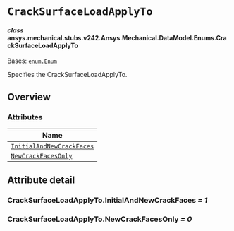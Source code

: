 # `CrackSurfaceLoadApplyTo`

<a id="ansys.mechanical.stubs.v242.Ansys.Mechanical.DataModel.Enums.CrackSurfaceLoadApplyTo"></a>

#### *class* ansys.mechanical.stubs.v242.Ansys.Mechanical.DataModel.Enums.CrackSurfaceLoadApplyTo

Bases: [`enum.Enum`](https://docs.python.org/3/library/enum.html#enum.Enum)

Specifies the CrackSurfaceLoadApplyTo.

<!-- !! processed by numpydoc !! -->

<a id="overview"></a>

## Overview

### Attributes

| Name |
| --------------------------------------------------------------------------------- |
| [`InitialAndNewCrackFaces`](#CrackSurfaceLoadApplyTo.InitialAndNewCrackFaces) |
| [`NewCrackFacesOnly`](#CrackSurfaceLoadApplyTo.NewCrackFacesOnly) |

<a id="attribute-detail"></a>

## Attribute detail

<a id="CrackSurfaceLoadApplyTo.InitialAndNewCrackFaces"></a>

### CrackSurfaceLoadApplyTo.InitialAndNewCrackFaces *= 1*

<a id="CrackSurfaceLoadApplyTo.NewCrackFacesOnly"></a>

### CrackSurfaceLoadApplyTo.NewCrackFacesOnly *= 0*


